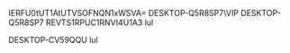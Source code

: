 IERFU0tUT1AtUTVSOFNQN1xWSVA=
DESKTOP-Q5R8SP7\VIP
DESKTOP-Q5R8SP7
REVTS1RPUC1RNVI4U1A3
lul

DESKTOP-CV59QQU
lul
